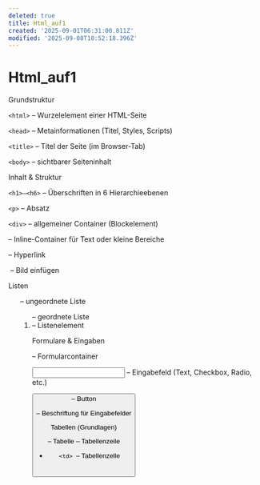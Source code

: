 ```yaml
---
deleted: true
title: Html_auf1
created: '2025-09-01T06:31:00.811Z'
modified: '2025-09-08T10:52:18.396Z'
---
```


# Html_auf1
Grundstruktur

`<html>` – Wurzelelement einer HTML-Seite

`<head>` – Metainformationen (Titel, Styles, Scripts)

`<title>` – Titel der Seite (im Browser-Tab)

`<body>` – sichtbarer Seiteninhalt

Inhalt & Struktur

`<h1>–<h6>` – Überschriften in 6 Hierarchieebenen

`<p>` – Absatz

`<div>` – allgemeiner Container (Blockelement)

<span> – Inline-Container für Text oder kleine Bereiche

<a> – Hyperlink

<img> – Bild einfügen

Listen

<ul> – ungeordnete Liste

<ol> – geordnete Liste

<li> – Listenelement

Formulare & Eingaben

<form> – Formularcontainer

<input> – Eingabefeld (Text, Checkbox, Radio, etc.)

<button> – Button

<label> – Beschriftung für Eingabefelder

Tabellen (Grundlagen)

<table> – Tabelle

<tr> – Tabellenzeile

- `<td> `– Tabellenzelle
